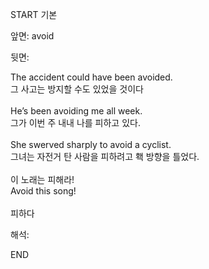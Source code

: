 START
기본

앞면:
avoid


뒷면:
<div>The accident could have been avoided. </div><div>그 사고는 방지할 수도 있었을 것이다</div><div><br></div><div><div>He’s been avoiding me all week. </div><div>그가 이번 주 내내 나를 피하고 있다.</div></div><div><br></div><div><div>She swerved sharply to avoid a cyclist. </div><div><div>그녀는 자전거 탄 사람을 피하려고 홱 방향을 틀었다.</div></div></div><div><br></div><div><div><div>이 노래는 피해라!</div></div><div><div>Avoid this song!</div></div></div><div><br></div><div>피하다</div>


해석:

END